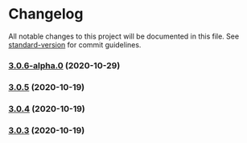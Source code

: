 # Changelog

All notable changes to this project will be documented in this file. See [standard-version](https://github.com/conventional-changelog/standard-version) for commit guidelines.

### [3.0.6-alpha.0](https://github.com/mannyyang/vuetable-3/compare/v3.0.5...v3.0.6-alpha.0) (2020-10-29)

### [3.0.5](https://github.com/mannyyang/vuetable-3/compare/v3.0.4...v3.0.5) (2020-10-19)

### [3.0.4](https://github.com/mannyyang/vuetable-3/compare/v3.0.3...v3.0.4) (2020-10-19)

### [3.0.3](https://github.com/mannyyang/vuetable-3/compare/v3.0.2...v3.0.3) (2020-10-19)
